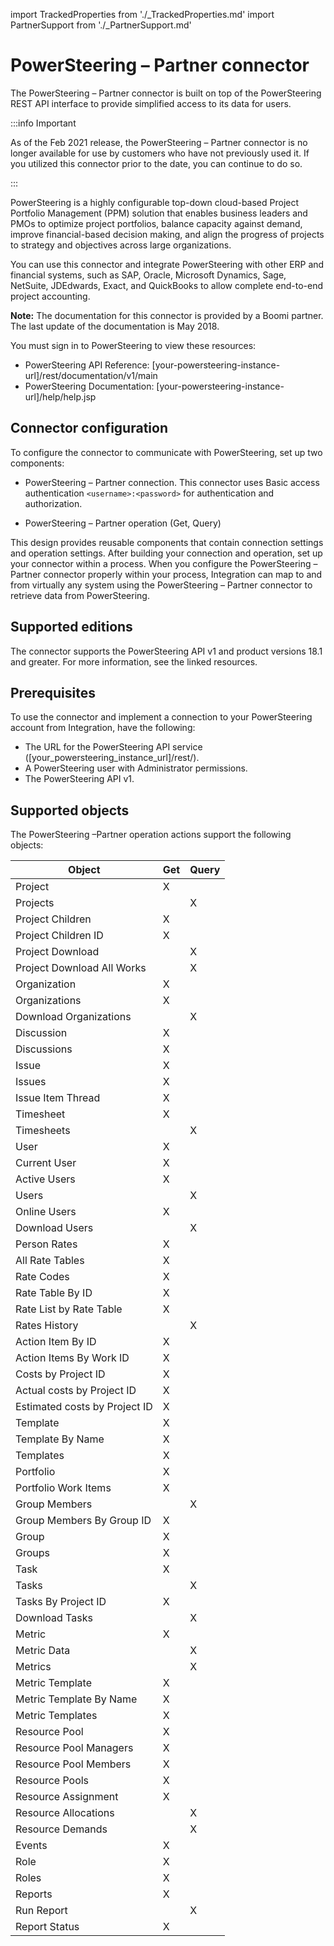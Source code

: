 import TrackedProperties from './_TrackedProperties.md'
import PartnerSupport from './_PartnerSupport.md'

# PowerSteering – Partner connector 

<head>
  <meta name="guidename" content="Integration"/>
  <meta name="context" content="GUID-c7ba8c34-feff-45e7-bf39-7f0dea1e0c40"/>
</head>

<PartnerSupport />

The PowerSteering – Partner connector is built on top of the PowerSteering REST API interface to provide simplified access to its data for users.

:::info Important

As of the Feb 2021 release, the PowerSteering – Partner connector is no longer available for use by customers who have not previously used it. If you utilized this connector prior to the date, you can continue to do so.

:::

PowerSteering is a highly configurable top-down cloud-based Project Portfolio Management \(PPM\) solution that enables business leaders and PMOs to optimize project portfolios, balance capacity against demand, improve financial-based decision making, and align the progress of projects to strategy and objectives across large organizations.

You can use this connector and integrate PowerSteering with other ERP and financial systems, such as SAP, Oracle, Microsoft Dynamics, Sage, NetSuite, JDEdwards, Exact, and QuickBooks to allow complete end-to-end project accounting.

**Note:** The documentation for this connector is provided by a Boomi partner. The last update of the documentation is May 2018.

You must sign in to PowerSteering to view these resources:

-   PowerSteering API Reference: \[your-powersteering-instance-url\]/rest/documentation/v1/main
-   PowerSteering Documentation: \[your-powersteering-instance-url\]/help/help.jsp

## Connector configuration 

To configure the connector to communicate with PowerSteering, set up two components:

-   PowerSteering – Partner connection. This connector uses Basic access authentication `<username>:<password>` for authentication and authorization.

-   PowerSteering – Partner operation \(Get, Query\)


This design provides reusable components that contain connection settings and operation settings. After building your connection and operation, set up your connector within a process. When you configure the PowerSteering – Partner connector properly within your process, Integration can map to and from virtually any system using the PowerSteering – Partner connector to retrieve data from PowerSteering.

## Supported editions 

The connector supports the PowerSteering API v1 and product versions 18.1 and greater. For more information, see the linked resources.

## Prerequisites 

To use the connector and implement a connection to your PowerSteering account from Integration, have the following:

-   The URL for the PowerSteering API service \(\[your\_powersteering\_instance\_url\]/rest/\).
-   A PowerSteering user with Administrator permissions.
-   The PowerSteering API v1.

## Supported objects 

The PowerSteering –Partner operation actions support the following objects:

|Object|Get|Query|
|------|---|-----|
|Project|X| |
|Projects| |X|
|Project Children|X| |
|Project Children ID|X| |
|Project Download| |X|
|Project Download All Works| |X|
|Organization|X| |
|Organizations|X| |
|Download Organizations| |X|
|Discussion|X| |
|Discussions|X| |
|Issue|X| |
|Issues|X| |
|Issue Item Thread|X| |
|Timesheet|X| |
|Timesheets| |X|
|User|X| |
|Current User|X| |
|Active Users|X| |
|Users| |X|
|Online Users|X| |
|Download Users| |X|
|Person Rates|X| |
|All Rate Tables|X| |
|Rate Codes|X| |
|Rate Table By ID|X| |
|Rate List by Rate Table|X| |
|Rates History| |X|
|Action Item By ID|X| |
|Action Items By Work ID|X| |
|Costs by Project ID|X| |
|Actual costs by Project ID|X| |
|Estimated costs by Project ID|X| |
|Template|X| |
|Template By Name|X| |
|Templates|X| |
|Portfolio|X| |
|Portfolio Work Items|X| |
|Group Members| |X|
|Group Members By Group ID|X| |
|Group|X| |
|Groups|X| |
|Task|X| |
|Tasks| |X|
|Tasks By Project ID|X| |
|Download Tasks| |X|
|Metric|X| |
|Metric Data| |X|
|Metrics| |X|
|Metric Template|X| |
|Metric Template By Name|X| |
|Metric Templates|X| |
|Resource Pool|X| |
|Resource Pool Managers|X| |
|Resource Pool Members|X| |
|Resource Pools|X| |
|Resource Assignment|X| |
|Resource Allocations| |X|
|Resource Demands| |X|
|Events|X| |
|Role|X| |
|Roles|X| |
|Reports|X| |
|Run Report| |X|
|Report Status|X| |


<TrackedProperties />